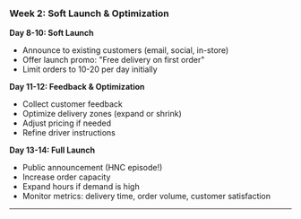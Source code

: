 ### Week 2: Soft Launch & Optimization

**Day 8-10: Soft Launch**

- Announce to existing customers (email, social, in-store)
- Offer launch promo: "Free delivery on first order"
- Limit orders to 10-20 per day initially

**Day 11-12: Feedback & Optimization**

- Collect customer feedback
- Optimize delivery zones (expand or shrink)
- Adjust pricing if needed
- Refine driver instructions

**Day 13-14: Full Launch**

- Public announcement (HNC episode!)
- Increase order capacity
- Expand hours if demand is high
- Monitor metrics: delivery time, order volume, customer satisfaction

---
